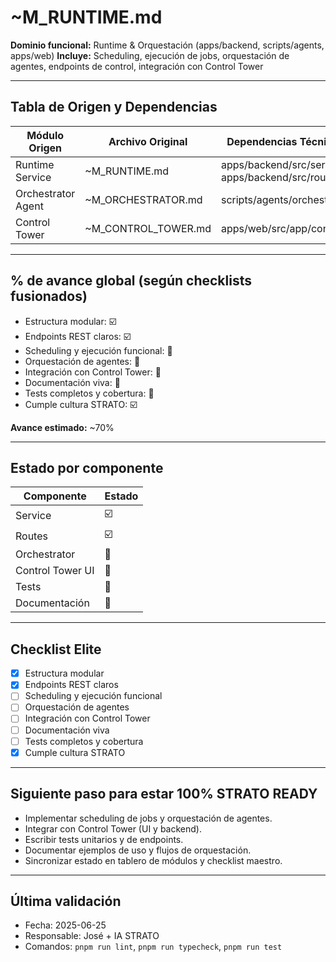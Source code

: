 <!--
STRATO MODULE HEADER
{
  "module": "RUNTIME",
  "objective": "Orquestar la ejecución, scheduling y lógica central de agentes, jobs y procesos internos del monorepo STRATO.",
  "paths": [
    "apps/backend/src/services/runtime.service.ts",
    "apps/backend/src/routes/runtime.routes.ts",
    "scripts/agents/orchestrator.ts",
    "apps/web/src/app/control-tower/runtime/"
  ],
  "deps": ["zod", "node-cron", "typescript", "next", "react"],
  "status": "70%",
  "pending": {
    "services": ["Implementar scheduling de jobs", "Endpoints de control de runtime", "Orquestación de agentes"],
    "tests": ["Cobertura de runtime y orquestador"],
    "docs": ["Ejemplos de uso y flujos de orquestación"]
  },
  "rules": {
    "no-any": true,
    "strict-types": true,
    "eslint": "on",
    "context-guard": "on"
  }
}
-->
# ~M_RUNTIME.md

**Dominio funcional:** Runtime & Orquestación (apps/backend, scripts/agents, apps/web)
**Incluye:** Scheduling, ejecución de jobs, orquestación de agentes, endpoints de control, integración con Control Tower

---

## Tabla de Origen y Dependencias

| Módulo Origen      | Archivo Original      | Dependencias Técnicas (carpetas/código)         |
|--------------------|----------------------|-------------------------------------------------|
| Runtime Service    | ~M_RUNTIME.md        | apps/backend/src/services/runtime.service.ts, apps/backend/src/routes/runtime.routes.ts |
| Orchestrator Agent | ~M_ORCHESTRATOR.md   | scripts/agents/orchestrator.ts |
| Control Tower      | ~M_CONTROL_TOWER.md  | apps/web/src/app/control-tower/runtime/ |

---

## % de avance global (según checklists fusionados)
- Estructura modular: ☑️
- Endpoints REST claros: ☑️
- Scheduling y ejecución funcional: 🔲
- Orquestación de agentes: 🔲
- Integración con Control Tower: 🔲
- Documentación viva: 🔲
- Tests completos y cobertura: 🔲
- Cumple cultura STRATO: ☑️

**Avance estimado:** ~70%

---

## Estado por componente
| Componente         | Estado |
|--------------------|--------|
| Service            | ☑️     |
| Routes             | ☑️     |
| Orchestrator       | 🔲     |
| Control Tower UI   | 🔲     |
| Tests              | 🔲     |
| Documentación      | 🔲     |

---

## Checklist Elite
- [x] Estructura modular
- [x] Endpoints REST claros
- [ ] Scheduling y ejecución funcional
- [ ] Orquestación de agentes
- [ ] Integración con Control Tower
- [ ] Documentación viva
- [ ] Tests completos y cobertura
- [x] Cumple cultura STRATO

---

## Siguiente paso para estar 100% STRATO READY
- Implementar scheduling de jobs y orquestación de agentes.
- Integrar con Control Tower (UI y backend).
- Escribir tests unitarios y de endpoints.
- Documentar ejemplos de uso y flujos de orquestación.
- Sincronizar estado en tablero de módulos y checklist maestro.

---

## Última validación
- Fecha: 2025-06-25
- Responsable: José + IA STRATO
- Comandos: `pnpm run lint`, `pnpm run typecheck`, `pnpm run test` 